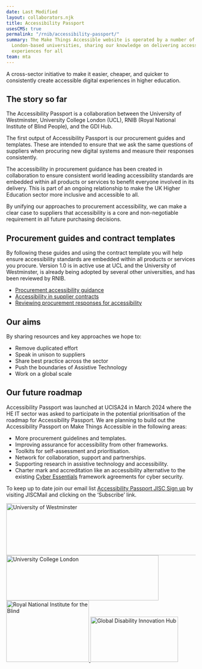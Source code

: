 ```yaml
---
date: Last Modified
layout: collaborators.njk
title: Accessibility Passport
usesCMS: true
permalink: "/rnib/accessibility-passport/"
summary: The Make Things Accessible website is operated by a number of
  London-based universities, sharing our knowledge on delivering accessible
  experiences for all
team: mta
---
```

A cross-sector initiative to make it easier, cheaper, and quicker to consistently create accessible digital experiences in higher education.
 
## The story so far
The Accessibility Passport is a collaboration between the University of Westminster, University College London (UCL), RNIB (Royal National Institute of Blind People), and the GDI Hub.
 
The first output of Accessibility Passport is our procurement guides and templates. These are intended to ensure that we ask the same questions of suppliers when procuring new digital systems and measure their responses consistently.
 
The accessibility in procurement guidance has been created in collaboration to ensure consistent world leading accessibility standards are embedded within all products or services to benefit everyone involved in its delivery. This is part of an ongoing relationship to make the UK Higher Education sector more inclusive and accessible to all.
 
By unifying our approaches to procurement accessibility, we can make a clear case to suppliers that accessibility is a core and non-negotiable requirement in all future purchasing decisions.
 
## Procurement guides and contract templates
By following these guides and using the contract template you will help ensure accessibility standards are embedded within all products or services you procure. Version 1.0 is in active use at UCL and the University of Westminster, is already being adopted by several other universities, and has been reviewed by RNIB.
- [Procurement accessibility guidance](/guides/procurement-accessibility-guidance/)
- [Accessibility in supplier contracts](/guides/accessibility-in-supplier-contracts/)
- [Reviewing procurement responses for accessibility](/guides/reviewing-procurement-responses-for-accessibility/)
 
## Our aims
By sharing resources and key approaches we hope to:
- Remove duplicated effort
- Speak in unison to suppliers
- Share best practice across the sector
- Push the boundaries of Assistive Technology
- Work on a global scale
 
## Our future roadmap
Accessibility Passport was launched at UCISA24 in March 2024 where the HE IT sector was asked to participate in the potential prioritisation of the roadmap for Accessibility Passport.
We are planning to build out the Accessibility Passport on Make Things Accessible in the following areas:
- More procurement guidelines and templates.
- Improving assurance for accessibility from other frameworks.
- Toolkits for self-assessment and prioritisation.
- Network for collaboration, support and partnerships.
- Supporting research in assistive technology and accessibility.
- Charter mark and accreditation like an accessibility alternative to the existing [Cyber Essentials](https://www.ncsc.gov.uk/cyberessentials/overview) framework agreements for cyber security.
 
To keep up to date join our email list [Accessibility Passport JISC Sign up](https://www.jiscmail.ac.uk/cgi-bin/wa-jisc.exe?A0=ACCESSIBILITY-PASSPORT) by visiting JISCMail and clicking on the ‘Subscribe’ link.

<div class="supporters__wrapper flex--middle">
  <a class="supporters__link" href="https://www.westminster.ac.uk/"><img src="/guideImg/UoW _logo.png" height="138" width="575" alt="University of Westminster">
  <a class="supporters__link" href="https://www.ucl.ac.uk/"><img src="/guideImg/UCL_logo.png" height="120" width="405" alt="University College London">
  <a class="supporters__link" href="https://www.rnib.org.uk/"><img src="/guideImg/rnib-logo.0f50786c3db3.png" height="163" width="220" alt="Royal National Institute for the Blind">
  <a class="supporters__link" href="https://www.disabilityinnovation.com/"><img src="/guideImg/gdi-hub-logo.png" height="120" width="233" alt="Global Disability Innovation Hub">
</div>